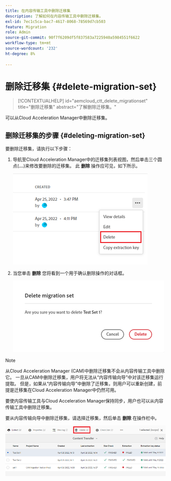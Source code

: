 ```yaml
---
title: 在内容传输工具中删除迁移集
description: 了解如何在内容传输工具中删除迁移集。
exl-id: 7ec1c5ca-bac7-4617-8068-78569d7cb503
feature: Migration
role: Admin
source-git-commit: 90f7f6209df5f837583a7225940a5984551f6622
workflow-type: tm+mt
source-wordcount: '232'
ht-degree: 8%

---
```


# 删除迁移集 {#delete-migration-set}

>[!CONTEXTUALHELP]
>id="aemcloud_ctt_delete_migrationset"
>title="删除迁移集"
>abstract="了解删除迁移集。"

可以从Cloud Acceleration Manager中删除迁移集。

## 删除迁移集的步骤 {#deleting-migration-set}

要删除迁移集，请执行以下步骤：

1. 导航至Cloud Acceleration Manager中的迁移集列表视图，然后单击三个圆点(**...**)来修改要删除的迁移集。 此 **删除** 操作应可见，如下所示。

   ![图像](/help/journey-migration/content-transfer-tool/assets-ctt/migration-delete1.png)

1. 当您单击 **删除** 您将看到一个用于确认删除操作的对话框。

   ![图像](/help/journey-migration/content-transfer-tool/assets-ctt/migration-delete2.png)

>[!NOTE]
>
>从Cloud Acceleration Manager (CAM)中删除迁移集不会从内容传输工具中删除它。 一旦从CAM中删除迁移集，用户将无法从“内容传输向导”中对该迁移集运行提取。 但是，如果从“内容传输向导”中删除了迁移集，则用户可以重新创建，前提是迁移集在Cloud Acceleration Manager中仍然可用。
>
>要使内容传输工具与Cloud Acceleration Manager保持同步，用户也可以从内容传输工具中删除迁移集。

要从内容传输向导中删除迁移集，请选择迁移集，然后单击 **删除** 在操作栏中。

![图像](/help/journey-migration/content-transfer-tool/assets-ctt/cttcam27.png)
